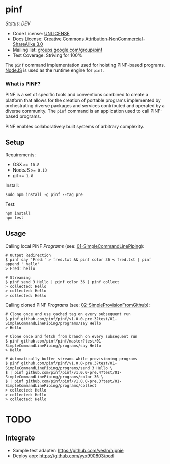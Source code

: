pinf
====

*Status: DEV*

  * Code License: [UNLICENSE](http://unlicense.org/)
  * Docs License: [Creative Commons Attribution-NonCommercial-ShareAlike 3.0](http://creativecommons.org/licenses/by-nc-sa/3.0/)
  * Mailing list: [groups.google.com/group/pinf](http://groups.google.com/group/pinf)
  * Test Coverage: Striving for 100%

The `pinf` command implementation used for hoisting PINF-based programs. [NodeJS](http://nodejs.org/) is used as the runtime engine for `pinf`.

### What is PINF?

PINF is a set of specific tools and conventions combined to create a platform that allows for the creation of portable programs implemented by orchestrating diverse packages and services contributed and operated by a diverse community. The `pinf` command is an application used to call PINF-based programs.

PINF enables collaboratively built systems of arbitrary complexity.


Setup
-----

Requirements:

  * OSX `>= 10.8`
  * NodeJS `>= 0.10`
  * git `>= 1.8`

Install:

    sudo npm install -g pinf --tag pre

Test:

    npm install
    npm test


Usage
-----

Calling local PINF *Programs* (see: [01-SimpleCommandLinePiping](https://github.com/pinf/pinf/tree/master/test/01-SimpleCommandLinePiping)):

    # Output Redirection
    $ pinf say 'Fred:' > fred.txt && pinf color 36 < fred.txt | pinf append ' hello'
    > Fred: hello

    # Streaming
    $ pinf send 3 Hello | pinf color 36 | pinf collect
    > collected: Hello
    > collected: Hello
    > collected: Hello

Calling cloned PINF *Programs* (see: [02-SimpleProvisionFromGithub](https://github.com/pinf/pinf/tree/master/test/02-SimpleProvisionFromGithub)):

    # Clone once and use cached tag on every subsequent run
    $ pinf github.com/pinf/pinf/v1.0.0-pre.3?test/01-SimpleCommandLinePiping/programs/say Hello
    > Hello

    # Clone once and fetch from branch on every subsequent run
    $ pinf github.com/pinf/pinf/master?test/01-SimpleCommandLinePiping/programs/say Hello
    > Hello

    # Automatically buffer streams while provisioning programs
    $ pinf github.com/pinf/pinf/v1.0.0-pre.3?test/01-SimpleCommandLinePiping/programs/send 3 Hello \
    $ | pinf github.com/pinf/pinf/v1.0.0-pre.4?test/01-SimpleCommandLinePiping/programs/color 36 \
    $ | pinf github.com/pinf/pinf/v1.0.0-pre.3?test/01-SimpleCommandLinePiping/programs/collect
    > collected: Hello
    > collected: Hello
    > collected: Hello


TODO
====

Integrate
---------

  * Sample test adapter: https://github.com/vesln/hippie
  * Deploy app: https://github.com/yyx990803/pod
